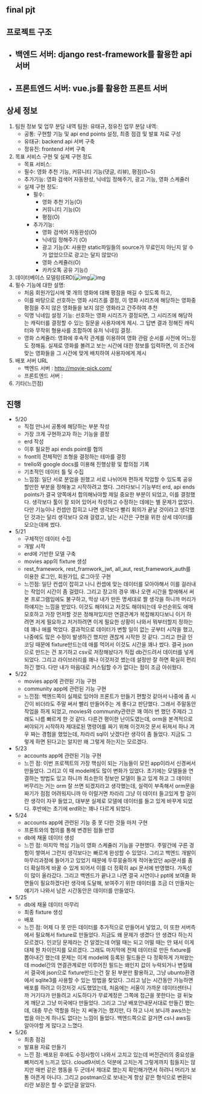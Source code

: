 ## final pjt

## 프로젝트 구조

- 백엔드 서버: django rest-framework를 활용한 api 서버
  - 
- 프론트엔드 서버: vue.js를 활용한 프론트 서버
  - 

## 상세 정보

1. 팀원 정보 및 업무 분담 내역 팀원: 유태규, 정유진 업무 분담 내역: 
   - 공통: 구현할 기능 및 api end points 설정, 최종 점검 및 발표 자료 구성 
   - 유태규: backend api 서버 구축
   -  정유진: frontend 서버 구축
2. 목표 서비스 구현 및 실제 구현 정도
   -  목표 서비스: 
     - 필수: 영화 추천 기능, 커뮤니티 기능(댓글, 리뷰), 평점(0~5) 
     - 추가기능: 영화 검색어 자동완성, 닉네임 정해주기, 광고 기능, 영화 스케쥴러 
   - 실제 구현 정도: 
     - 필수:   
       - 영화 추천 기능(O)
       - 커뮤니티 기능(O)
       - 평점(O) 
     - 추가기능:  
       -  영화 검색어 자동완성(O)
       -  닉네임 정해주기 (O)
       -  광고 기능(X: 사용한 static파일들의 source가 무료인지 아닌지 알 수가 없었으므로 광고는 달지 않았다)
       -   영화 스케쥴러(O)
       -   카카오톡 공유 기능()
3. 데이터베이스 모델링(ERD)![img](https://lh3.googleusercontent.com/RPeD0nf82SzK4b_Mu51pXgKTheg4ynFcvpCP3EvPavjIO2KUNiZR9g6tny6KSzuDzz_--lcrN7UkbaccHsqbE8NfbRk-OG5njf_ZvtzKA2b8iRr-eK3_JgfvmZhrkwL4akzwqPJD)![img](https://lh5.googleusercontent.com/JTtmpERNgzXcgLs0-zn9SwmV18RG0JAzu_GxgSjLWPQv1W2f7V3LVLCE8_WvxWroBGGqEuWM_XRo1GG7CnfWvpNjW4tGdIuveOcGECtuOBItplOZviJwaBwSBudbN1eeOBlBAX3R)
4. 필수 기능에 대한 설명: 
   - 처음 회원가입시에 몇 개의 영화에 대해 평점을 매길 수 있도록 하고,
   - 이를 바탕으로 선호하는 영화 시리즈를 결정, 이 영화 시리즈에 해당하는 영화중 평점을 주지 않은 영화들을 보지 않은 영화라고 간주하여 추천
   - 익명 닉네임 설정 기능: 선호하는 영화 시리즈가 결정되면, 그 시리즈에 해당하는 캐릭터를 결정할 수 있는 질문을 사용자에게 제시. 그 답변 결과 정해진 캐릭터와 무작위 형용사를 조합하여 유저 닉네임 결정.
   - 영화 스케쥴러: 영화에 후속작 관계를 이용하여 영화 관람 순서를 사전에 어느정도 정해둠. 실제로 영화를 볼려고 보는 시간에 대한 정보를 입력하면, 이 조건에 맞는 영화들을 그 시간에 맞게 배치하여 사용자에게 제시
5. 배포 서버 URL
   - 백엔드 서버 : http://movie-pick.com/
   - 프론트엔드 서버 :
6. 기타(느낀점)

## 진행

- 5/20 
  - 직접 만나서 공통에 해당하는 부분 작성
  - 가장 크게 구현하고자 하는 기능을 결정
  - erd 작성
  - 이후 필요한 api ends point를 협의
  - front의 전체적인 조형을 결정하는 테마를 결정
  - trello와 google docs를 이용해 진행상황 및 합의점 기록
  - 기초적인 데이터 틀 및 수집
  - 느낌점: 일단 서로 분업을 원했고 서로 나뉘어져 편하게 작업할 수 있도록 공유할만한 부분을 정해놓고 시작하려고 했다. 그러다보니 기능부터 erd, api ends points가 결국 양쪽에서 합의해놔야할 제일 중요한 부분이 되었고, 이를 결정했다. 생각보다 툴이 잘 되어 있어서 작성하고 수정하는 데에는 별 문제가 없었다. 다만 기능이나 컨셉만 잡히고 나면 생각보다 빨리 회의가 끝날 것이라고 생각했던 것과는 달리 생각보다 오래 걸렸고, 남는 시간은 구현을 위한 상세 데이터를 모으는데에 썼다. 
- 5/21
  - 구체적인 데이터 수집
  - 개발 시작
  - erd에 기반한 모델 구축
  - movies app의 fixture 생성
  - rest_framework, rest_framwork_jwt, all_aut, rest_framework_auth를 이용한 로그인, 회원가입, 로그아웃 구현
  - 느낀점: 일단 컨셉이 잡히고 나니 컨셉에 맞는 데이터를 모아야해서 이를 걸러내는 작업이 시간이 좀 걸렸다. 그리고 장고의 경우 꽤나 오랜 시간을 할애해서 써본 프로그램임에도 불구하고, 막상 내가 만든 명세대로 짤 생각을 하니까 머리가 하얘지는 느낌을 받았다. 이것도 해야되고 저것도 해야되는데 우선순위도 애매모호하고 가장 먼저할 것은 정해져있지만 연결관계가 복잡해지다보니 이거 하려면 저게 필요하고 저거하려면 이게 필요한 상황이 나와서 뭐부터할지 정하는데 꽤나 애를 먹었다. 결과적으로 데이터가 변할 일이 없는 곳부터 시작을 했고, 나중에도 많은 수정이 발생하긴 했지만 괜찮게 시작한 것 같다. 그리고 한글 인코딩 때문에 fixture만드는데 애를 먹어서 이것도 시간을 꽤나 썼다. 결국 json으로 만드는 건 포기하고 csv로 저장해놨다가 직접 db건드려서 데이터를 넣게 되었다. 그리고 라이브러리를 꽤나 이것저것 썼는데 설정만 잘 하면 확실히 편리하긴 했다. 다만 내가 마음대로 커스텀할 수가 없다는 점이 조금 아쉬웠다.
- 5/22
  - movies app에 관련된 기능 구현
  - community app에 관련된 기능 구현
  - 느낀점: 백엔드쪽이 실제로 있어야 프론트가 만들기 편할것 같아서 나중에 좀 시간이 비더라도 주말 써서 빨리 만들어주는 게 좋다고 판단했다. 그래서 주말동안 작업을 하게 되었고, movies와 community관련은 꽤 여러 번 했던 주제라 그래도 나름 빠르게 한 것 같다. 다른건 평이한 난이도였는데, orm을 본격적으로 써야되기 시작하자 제대로된 명령어를 짜기 위해 이것저것 문서 뒤져서 하나 겨우 짜는 경험을 했었는데, 차라리 sql이 낫겠다란 생각이 좀 들었다. 지금도 그렇게 하면 된다고는 알지만 왜 그렇게 하는지는 모르겠다.  
- 5/23
  - accounts app에 관련된 기능 구현
  - 느낀 점: 이번 프로젝트의 가장 핵심이 되는 기능들이 모인 app이라서 신경써서 만들었다. 그리고 이 때 model에도 많이 변화가 있었다. 초기에는 모델들을 연결하는 방법도 있고 하니까 최소한의 정보만 모델이 들고 있게 하고 그 데이터 버무리는 거는 orm 잘 쓰면 되겠지라고 생각했는데, 실력이 부족해서 orm문을 짜기가 점점 어려워지니까 아 이럴거면 차라리 그냥 이 데이터 들고있게 할 걸이란 생각이 자꾸 들었고, 대부분 실제로 모델에 데이터를 들고 있게 바꾸게 되었다. 후반에는 초기에 erd와는 꽤나 다르게 되었다.  
- 5/24
  - accounts app에 관련된 기능 중 못 다한 것들 마저 구현
  - 프론트와의 협의를 통해 변경된 점들 반영
  - db에 채울 데이터 생성
  - 느낀 점: 마지막 핵심 기능이 영화 스케쥴러 기능을 구현했다. 주말간에 구른 경험이 쌓여서 그런지 생각보다는 빠르게 완성할 수 있었다. 그리고 백엔드 개발이 마무리과정에 들어가고 있었기 때문에 두루뭉술하게 적어놓았던 api문서를 좀 더 확실하게 바꿀 수 있게 되어서 이를 더 정확히 api 문서에 반영했다. 가독성이 많이 올라갔다. 그리고 백엔드가 끝나고 나면 결국 시연이나 ppt에 보여줄 화면들이 필요하겠다란 생각에 도달해, 보여주기 위한 데이터를 조금 더 만들자는 얘기가 나와서 남은 시간동안은 데이터를 만들었다.
- 5/25
  - db에 채울 데이터 마무리
  - 최종 fixture 생성
  - 배포
  - 느낀 점: 어제 다 못 만든 데이터를 추가적으로 만들어서 넣었고, 이 또한 서버측에서 필요해서 fixture로 만들었다. 지금도 왜 문제가 생겼다 안 생겼다 하는지 모르겠다. 인코딩 문제라는 건 알겠는데 어떨 때는 되고 어떨 때는 안 돼서 이게 대체 뭔 차이인지를 모르겠다. 그래도 마지막에 전체 데이터로 만든 fixture를 뽑아내긴 했는데 문제는 이게 model에 등록된 필드들은 다 정확하게 가져왔는데 model간의 연결관계로만 이루어진 필드는 왜인지 값이 누락되거나 변질돼서 결국에 json으로 fixture만드는건 잘 된 부분만 활용하고, 그냥 ubunto환경에서 sqlite3를 사용할 수 있는 방법을 찾았다. 그리고 남는 시간동안 가능하면 배포를 하려고 이것저것 시도했었는데, 처음에는 서울이 가까운 데이터센터니까 거기다가 만들려고 시도하다가 무료계정은 그쪽에 접근을 못한다는 걸 뒤늦게 깨닫고 그냥 미국에다 만들었다. 그리고 그냥 배포안내문서대로 만들긴 했는데, 대충 무슨 역할을 하는 지 써놓기는 했지만, 다 하고 나서 보니까 aws쓰는 법을 아는게 하나도 없다는 느낌이 들었다. 백엔드쪽으로 갈거면 cs나 aws등 알아야할 게 많다고 느꼈다. 
- 5/26
  - 최종 점검
  - 발표용 자료 만들기
  - 느낀 점: 배포된 후에도 수정사항이 나와서 고치고 있는데 버전관리의 중요성을 뼈저리게 느끼고 있다. cloud9서비스 덕분에 고치는게 그렇게까지 힘들지는 않지만 매번 같은 행동을 두 군데서 제대로 했는지 확인해가면서 하려니 머리가 보통 아픈게 아니다. 그리고 postman으로 보내는게 항상 같은 형식으로 변환되리란 보장은 할 수 없단걸 알았다.